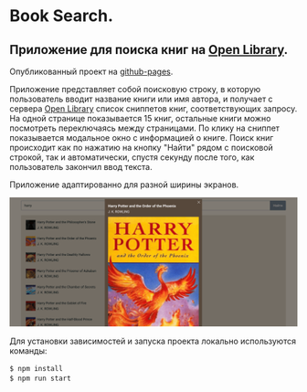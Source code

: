 # Book Search.

## Приложение для поиска книг на [Open Library](https://openlibrary.org).

Опубликованный проект на [github-pages](https://queenarizona.github.io/Book-Search/).

Приложение представляет собой поисковую строку, в которую пользователь вводит название книги или имя автора, и получает с сервера [Open Library](https://openlibrary.org) список сниппетов книг, соответствующих запросу. На одной странице показывается 15 книг, остальные книги можно посмотреть переключаясь между страницами. По клику на сниппет показывается модальное окно с информацией о книге.
Поиск книг происходит как по нажатию на кнопку "Найти" рядом с поисковой строкой, так и автоматически, спустя секунду после того, как пользователь закончил ввод текста.

Приложение адаптированно для разной ширины экранов.

![](/public/example.png)

Для установки зависимостей и запуска проекта локально используются команды:

```sh
$ npm install
$ npm run start
```
